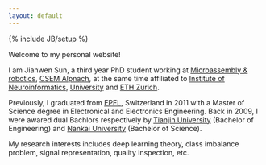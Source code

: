 ```yaml
---
layout: default
---
```

{% include JB/setup %}

Welcome to my personal website! 

I am Jianwen Sun, a third year PhD student working at <a href="http://www.csem.ch/site/card.asp?nav=2468&sub=21819&title=Systems&activity=16951" target="_blank">Microassembly & robotics</a>, <a href="http://www.csem.ch/site/card.asp?nav=2577&sub=4679&title=Alpnach" target="_blank">CSEM Alpnach</a>, at the same time affiliated to <a href="http://www.ini.uzh.ch/" target="_blank">Institute of Neuroinformatics</a>, <a href="http://www.uzh.ch/index_en.html" target="_blank">University</a> and <a href="https://www.ethz.ch/en.html" target="_blank">ETH Zurich</a>. 

Previously, I graduated from <a href="http://www.epfl.ch" target="_blank">EPFL</a>, Switzerland in 2011 with a Master of Science degree in Electronical and Electronics Engineering. Back in 2009, I were awared dual Bachlors respectively by <a href="http://www.tju.edu.cn" target="_blank">Tianjin University</a> (Bachelor of Engineering) and <a href="http://www.nankai.edu.cn">Nankai University</a> (Bachelor of Science).

My research interests includes deep learning theory, class imbalance problem, signal representation, quality inspection, etc.


